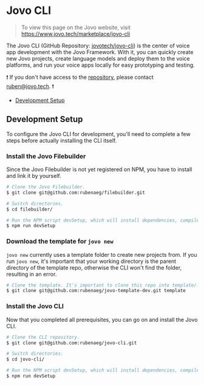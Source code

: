 # Jovo CLI

> To view this page on the Jovo website, visit https://www.jovo.tech/marketplace/jovo-cli

The Jovo CLI (GitHub Repository: [jovotech/jovo-cli](https://github.com/jovotech/jovo-cli)) is the center of voice app development with the Jovo Framework. With it, you can quickly create new Jovo projects, create language models and deploy them to the voice platforms, and run your voice apps locally for easy prototyping and testing.

:exclamation: If you don't have access to the [repository](https://github.com/rubenaeg/filebuilder), please contact ruben@jovo.tech. :exclamation:

- [Development Setup](#development-setup)

## Development Setup

To configure the Jovo CLI for development, you'll need to complete a few steps before actually installing the CLI itself.

### Install the Jovo Filebuilder

Since the Jovo Filebuilder is not yet registered on NPM, you have to install and link it by yourself.

```sh
# Clone the Jovo Filebuilder.
$ git clone git@github.com:rubenaeg/filebuilder.git

# Switch directories.
$ cd filebuilder/

# Run the NPM script devSetup, which will install dependencies, compile TypeScript and link the package, so it is available globally on your machine.
$ npm run devSetup
```

### Download the template for `jovo new`

`jovo new` currently uses a template folder to create new projects from. If you run `jovo new`, it's important that your working directory is the parent directory of the template repo, otherwise the CLI won't find the folder, resulting in an error.

```sh
# Clone the template. It's important to clone this repo into template/!
$ git clone git@github.com:rubenaeg/jovo-template-dev.git template
```

### Install the Jovo CLI

Now that you completed all prerequisites, you can go on and install the Jovo CLI.

```sh
# Clone the CLI repository.
$ git clone git@github.com:rubenaeg/jovo-cli.git

# Switch directories.
$ cd jovo-cli/

# Run the NPM script devSetup, which will install dependencies, compile TypeScript and link all necessary packages.
$ npm run devSetup
```
